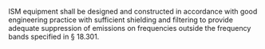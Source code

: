 ISM equipment shall be designed and constructed in accordance with good engineering practice with sufficient shielding and filtering to provide adequate suppression of emissions on frequencies outside the frequency bands specified in § 18.301.

